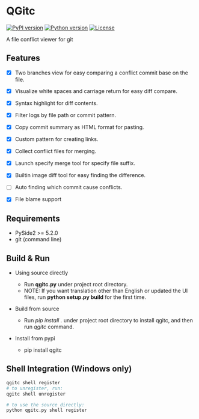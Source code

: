 # QGitc

[![PyPI version](https://img.shields.io/pypi/v/qgitc.svg)](https://pypi.org/project/qgitc)
[![Python version](https://img.shields.io/pypi/pyversions/qgitc.svg)](https://pypi.org/project/qgitc)
[![License](https://img.shields.io/badge/License-Apache%202.0-blue.svg)](LICENSE)

A file conflict viewer for git

## Features

- [x] Two branches view for easy comparing a conflict commit base on the file.
- [x] Visualize white spaces and carriage return for easy diff compare.
- [x] Syntax highlight for diff contents.
- [x] Filter logs by file path or commit pattern.
- [x] Copy commit summary as HTML format for pasting.
- [x] Custom pattern for creating links.
- [x] Collect conflict files for merging.
- [x] Launch specify merge tool for specify file suffix.
- [x] Builtin image diff tool for easy finding the difference.
- [ ] Auto finding which commit cause conflicts.
- [x] File blame support


## Requirements

- PySide2 >= 5.2.0
- git (command line)


## Build & Run

- Using source directly
  - Run **qgitc.py** under project root directory.
  - NOTE: If you want translation other than English or updated the UI files, run **python setup.py build** for the first time.

- Build from source
  - Run *pip install .* under project root directory to install qgitc, and then run *qgitc* command.

- Install from pypi
  - pip install qgitc


## Shell Integration (Windows only)

``` sh
qgitc shell register
# to unregister, run:
qgitc shell unregister

# to use the source directly:
python qgitc.py shell register
```
